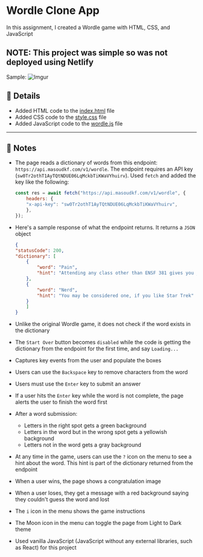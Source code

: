 # Wordle Clone App

In this assignment, I created a Wordle game with HTML, CSS, and JavaScript

NOTE: This project was simple so was not deployed using Netlify
---

Sample:
![Imgur](https://i.imgur.com/VmHP3up.png)

## 📝 Details

- Added HTML code to the [index.html](./wordle/index.html) file
- Added CSS code to the [style.css](./wordle/style.css) file
- Added JavaScript code to the [wordle.js](./wordle/wordle.js) file

---

## :page_with_curl: Notes
- The page reads a dictionary of words from this endpoint: `https://api.masoudkf.com/v1/wordle`. The endpoint requires an API key (`sw0Tr2othT1AyTQtNDUE06LqMckbTiKWaVYhuirv`). Used `fetch` and added the key like the following:
    ```js
    const res = await fetch("https://api.masoudkf.com/v1/wordle", {
        headers: {
        "x-api-key": "sw0Tr2othT1AyTQtNDUE06LqMckbTiKWaVYhuirv",
        },
    });
  ```
- Here's a sample response of what the endpoint returns. It returns a `JSON` object

    ```json
    {
    "statusCode": 200,
    "dictionary": [
        {
            "word": "Pain",
            "hint": "Attending any class other than ENSF 381 gives you ____"
        },
        {
            "word": "Nerd",
            "hint": "You may be considered one, if you like Star Trek"
        }
        ]
    }
    ```
- Unlike the original Wordle game, it does not check if the word exists in the dictionary
- The `Start Over` button becomes `disabled` while the code is getting the dictionary from the endpoint for the first time, and say `Loading...`
- Captures key events from the user and populate the boxes
- Users can use the `Backspace` key to remove characters from the word 
- Users must use the `Enter` key to submit an answer
- If a user hits the `Enter` key while the word is not complete, the page alerts the user to finish the word first
- After a word submission:
    - Letters in the right spot gets a green background
    - Letters in the word but in the wrong spot gets a yellowish background
    - Letters not in the word gets a gray background 
- At any time in the game, users can use the `?` icon on the menu to see a hint about the word. This hint is part of the dictionary returned from the endpoint
- When a user wins, the page shows a congratulation image
- When a user loses, they get a message with a red background saying they couldn't guess the word and lost
- The `i` icon in the menu shows the game instructions
- The Moon icon in the menu can toggle the page from Light to Dark theme
- Used vanilla JavaScript (JavaScript without any external libraries, such as React) for this project

